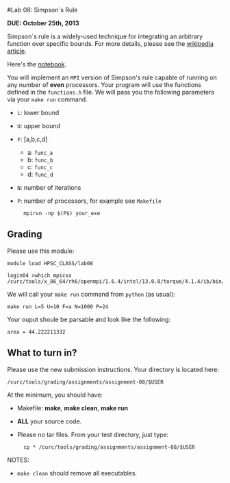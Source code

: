 #Lab 08: Simpson`s Rule

__DUE: October 25th, 2013__

Simpson`s rule is a widely-used technique for integrating an arbitrary function over specific bounds.  For more details, please see the [wikipedia article](http://en.wikipedia.org/wiki/Simpson's_rule).

Here's the [notebook](http://nbviewer.ipython.org/urls/raw.github.com/ResearchComputing/HPSC-Fall-2013/master/lab/lab-08-integrate/simpsons.ipynb).


You will implement an `MPI` version of Simpson's rule capable of running on any number of **even** processors.  Your program will use the functions defined in the `functions.h` file.  We will pass you the following parameters via your `make run` command.

- `L`: lower bound
- `U`: upper bound
- `F`: [a,b,c,d]
	- a: `func_a`
	- b: `func_b`
	- c: `func_c`
	- d: `func_d`
- `N`: number of iterations
- `P`: number of processors, for example see `Makefile`

		mpirun -np $(P$) your_exe

## Grading

Please use this module:

	module load HPSC_CLASS/lab08 

	login04 >which mpicxx
	/curc/tools/x_86_64/rh6/openmpi/1.6.4/intel/13.0.0/torque/4.1.4/ib/bin/mpicxx


We will call your `make run` command from `python` (as usual):

	make run L=5 U=10 F=a N=1000 P=24

Your ouput shoule be parsable and look like the following:

	area = 44.222211332

## What to turn in?

Please use the new submission instructions. Your directory is located here:

    /curc/tools/grading/assignments/assignment-08/$USER

At the minimum, you should have:

- Makefile: **make**, **make clean**, **make run**
- **ALL** your source code.
- Please no tar files.  From your test directory, just type:

		cp * /curc/tools/grading/assignments/assignment-08/$USER

NOTES:

- `make clean` should remove all executables.





